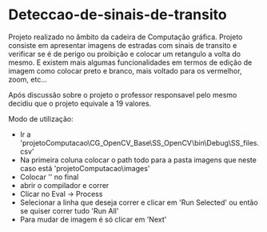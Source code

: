 # Deteccao-de-sinais-de-transito

Projeto realizado no âmbito da cadeira de Computação gráfica.
Projeto consiste em apresentar imagens de estradas com sinais de transito e verificar se é de perigo ou proibição e colocar um retangulo a volta do mesmo.
E existem mais algumas funcionalidades em termos de edição de imagem como colocar preto e branco, mais voltado para os vermelhor, zoom, etc...

Após discussão sobre o projeto o professor responsavel pelo mesmo decidiu que o projeto equivale a 19 valores.


Modo de utilização:
- Ir a 'projetoComputacao\CG_OpenCV_Base\SS_OpenCV\bin\Debug\SS_files.csv'
- Na primeira coluna colocar o path todo para a pasta imagens que neste caso está 'projetoComputacao\images'
- Colocar '\' no final
- abrir o compilador e correr
- Clicar no Eval -> Process
- Selecionar a linha que deseja correr e clicar em 'Run Selected' ou então se quiser correr tudo 'Run All'
- Para mudar de imagem é só clicar em 'Next'


